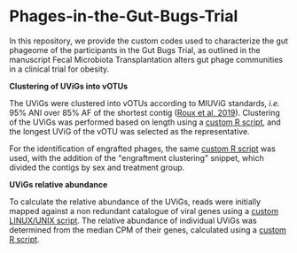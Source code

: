# Phages-in-the-Gut-Bugs-Trial

In this repository, we provide the custom codes used to characterize the gut phageome of the participants in the Gut Bugs Trial, as outlined in the manuscript Fecal Microbiota Transplantation alters gut phage communities in a clinical trial for obesity. 

**Clustering of UViGs into vOTUs**

The UViGs were clustered into vOTUs according to MIUViG standards, _i.e._ 95% ANI over 85% AF of the shortest contig ([Roux et al, 2019](https://www.nature.com/articles/nbt.4306)). Clustering of the UViGs was performed based on length using a [custom R script](https://github.com/miczuppi/Phages-in-the-Gut-Bugs-Trial/blob/main/Clustering%20based%20on%20length.R), and the longest UViG of the vOTU was selected as the representative. 

For the identification of engrafted phages, the same [custom R script](https://github.com/miczuppi/Phages-in-the-Gut-Bugs-Trial/blob/main/Clustering%20based%20on%20length.R) was used, with the addition of the "engraftment clustering" snippet, which divided the contigs by sex and treatment group. 

**UViGs relative abundance**

To calculate the relative abundance of the UViGs, reads were initially mapped against a non redundant catalogue of viral genes using a [custom LINUX/UNIX script](https://github.com/miczuppi/Phages-in-the-Gut-Bugs-Trial/edit/main/run_read_mapping.sh). The relative abundance of individual UViGs was determined from the median CPM of their genes, calculated using a [custom R script](https://github.com/miczuppi/Phages-in-the-Gut-Bugs-Trial/blob/main/relative%20abundace.r). 

